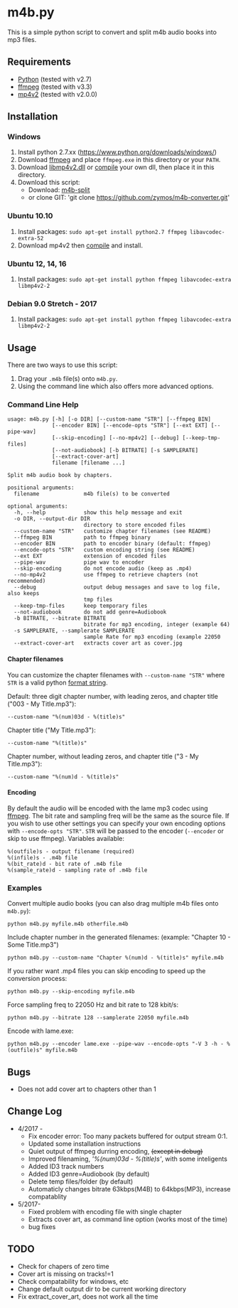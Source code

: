 # m4b.py

This is a simple python script to convert and split m4b audio books into mp3 files.


## Requirements

* [Python](http://www.python.org/download/) (tested with v2.7)
* [ffmpeg](https://ffmpeg.org/) (tested with v3.3)
* [mp4v2](https://code.google.com/archive/p/mp4v2/downloads) (tested with v2.0.0)


## Installation

### Windows

1. Install python 2.7.xx (https://www.python.org/downloads/windows/)
2. Download [ffmpeg](http://ffmpeg.zeranoe.com/builds/) and place `ffmpeg.exe` in this directory or your `PATH`.
3. Download [libmp4v2.dll](https://github.com/valekhz/libmp4v2-dll/zipball/v0.1) or [compile](http://code.google.com/p/mp4v2/wiki/BuildSource) your
own dll, then place it in this directory.
4. Download this script: 
	* Download: [m4b-split](https://github.com/zymos/m4b-converter/archive/master.zip)
	* or clone GIT: 'git clone https://github.com/zymos/m4b-converter.git'

### Ubuntu 10.10

1. Install packages: `sudo apt-get install python2.7 ffmpeg libavcodec-extra-52`
2. Download mp4v2 then [compile](http://code.google.com/p/mp4v2/wiki/BuildSource) and install.

### Ubuntu 12, 14, 16

1. Install packages: `sudo apt-get install python ffmpeg libavcodec-extra libmp4v2-2`

### Debian 9.0 Stretch - 2017

1. Install packages: `sudo apt-get install python ffmpeg libavcodec-extra libmp4v2-2`

## Usage

There are two ways to use this script:

1. Drag your `.m4b` file(s) onto `m4b.py`.
2. Using the command line which also offers more advanced options.


### Command Line Help

	usage: m4b.py [-h] [-o DIR] [--custom-name "STR"] [--ffmpeg BIN]
				  [--encoder BIN] [--encode-opts "STR"] [--ext EXT] [--pipe-wav]
				  [--skip-encoding] [--no-mp4v2] [--debug] [--keep-tmp-files]
				  [--not-audiobook] [-b BITRATE] [-s SAMPLERATE]
				  [--extract-cover-art]
				  filename [filename ...]

	Split m4b audio book by chapters.

	positional arguments:
	  filename              m4b file(s) to be converted

	optional arguments:
	  -h, --help            show this help message and exit
	  -o DIR, --output-dir DIR
							directory to store encoded files
	  --custom-name "STR"   customize chapter filenames (see README)
	  --ffmpeg BIN          path to ffmpeg binary
	  --encoder BIN         path to encoder binary (default: ffmpeg)
	  --encode-opts "STR"   custom encoding string (see README)
	  --ext EXT             extension of encoded files
	  --pipe-wav            pipe wav to encoder
	  --skip-encoding       do not encode audio (keep as .mp4)
	  --no-mp4v2            use ffmpeg to retrieve chapters (not recommended)
	  --debug               output debug messages and save to log file, also keeps
							tmp files
	  --keep-tmp-files      keep temporary files
	  --not-audiobook       do not add genre=Audiobook
	  -b BITRATE, --bitrate BITRATE
							bitrate for mp3 encoding, integer (example 64)
	  -s SAMPLERATE, --samplerate SAMPLERATE
							sample Rate for mp3 encoding (example 22050
	  --extract-cover-art   extracts cover art as cover.jpg


#### Chapter filenames

You can customize the chapter filenames with `--custom-name "STR"` where `STR` is a valid python [format string](http://docs.python.org/library/stdtypes.html#string-formatting-operations).

Default: three digit chapter number, with leading zeros, and chapter title ("003 - My Title.mp3"):

    --custom-name "%(num)03d - %(title)s"

Chapter title ("My Title.mp3"):

    --custom-name "%(title)s"

Chapter number, without leading zeros, and chapter title  ("3 - My Title.mp3"):

    --custom-name "%(num)d - %(title)s"


#### Encoding

By default the audio will be encoded with the lame mp3 codec using [ffmpeg](http://www.ffmpeg.org/ffmpeg-doc.html). The bit rate and sampling freq will be the same as the source file.
If you wish to use other settings you can specify your own encoding options with `--encode-opts "STR"`. `STR` will be passed to the encoder (`--encoder` or skip to use ffmpeg). Variables available:

    %(outfile)s - output filename (required)
    %(infile)s - .m4b file
    %(bit_rate)d - bit rate of .m4b file
    %(sample_rate)d - sampling rate of .m4b file


### Examples

Convert multiple audio books (you can also drag multiple m4b files onto `m4b.py`):

    python m4b.py myfile.m4b otherfile.m4b

Include chapter number in the generated filenames: (example: "Chapter 10 - Some Title.mp3")

    python m4b.py --custom-name "Chapter %(num)d - %(title)s" myfile.m4b

If you rather want .mp4 files you can skip encoding to speed up the conversion process:

    python m4b.py --skip-encoding myfile.m4b

Force sampling freq to 22050 Hz and bit rate to 128 kbit/s:

    python m4b.py --bitrate 128 --samplerate 22050 myfile.m4b

Encode with lame.exe:

    python m4b.py --encoder lame.exe --pipe-wav --encode-opts "-V 3 -h - %(outfile)s" myfile.m4b

## Bugs

* Does not add cover art to chapters other than 1

## Change Log

* 4/2017 - 
	* Fix encoder error: Too many packets buffered for output stream 0:1.
	* Updated some installation instructions
	* Quiet output of ffmpeg durring encoding, ~~(except in debug)~~
	* Improved filenaming, *'%(num)03d \- %(title)s'*, with some inteligents
	* Added ID3 track numbers
	* Added ID3 genre=Audiobook (by default)
	* Delete temp files/folder (by default)
	* Automaticly changes bitrate 63kbps(M4B) to 64kbps(MP3), increase compatablity
* 5/2017-
	* Fixed problem with encoding file with single chapter
	* Extracts cover art, as command line option (works most of the time)
	* bug fixes

## TODO
* Check for chapers of zero time
* Cover art is missing on tracks!=1
* Check compatability for windows, etc
* Change default output dir to be current working directory
* Fix extract_cover_art, does not work all the time
